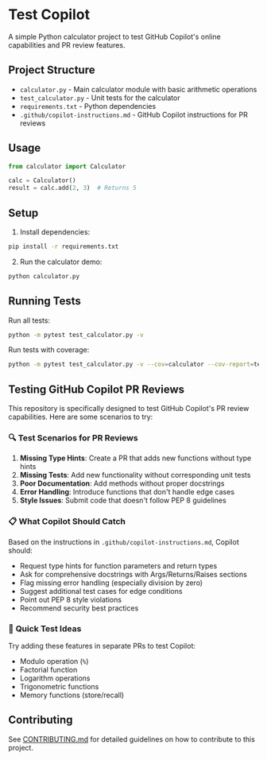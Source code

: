 # Test Copilot

A simple Python calculator project to test GitHub Copilot's online capabilities and PR review features.

## Project Structure

- `calculator.py` - Main calculator module with basic arithmetic operations
- `test_calculator.py` - Unit tests for the calculator
- `requirements.txt` - Python dependencies
- `.github/copilot-instructions.md` - GitHub Copilot instructions for PR reviews

## Usage

```python
from calculator import Calculator

calc = Calculator()
result = calc.add(2, 3)  # Returns 5
```

## Setup

1. Install dependencies:
```bash
pip install -r requirements.txt
```

2. Run the calculator demo:
```bash
python calculator.py
```

## Running Tests

Run all tests:
```bash
python -m pytest test_calculator.py -v
```

Run tests with coverage:
```bash
python -m pytest test_calculator.py -v --cov=calculator --cov-report=term-missing
```

## Testing GitHub Copilot PR Reviews

This repository is specifically designed to test GitHub Copilot's PR review capabilities. Here are some scenarios to try:

### 🔍 **Test Scenarios for PR Reviews**

1. **Missing Type Hints**: Create a PR that adds new functions without type hints
2. **Missing Tests**: Add new functionality without corresponding unit tests
3. **Poor Documentation**: Add methods without proper docstrings
4. **Error Handling**: Introduce functions that don't handle edge cases
5. **Style Issues**: Submit code that doesn't follow PEP 8 guidelines

### 📋 **What Copilot Should Catch**

Based on the instructions in `.github/copilot-instructions.md`, Copilot should:
- Request type hints for function parameters and return types
- Ask for comprehensive docstrings with Args/Returns/Raises sections
- Flag missing error handling (especially division by zero)
- Suggest additional test cases for edge conditions
- Point out PEP 8 style violations
- Recommend security best practices

### 🚀 **Quick Test Ideas**

Try adding these features in separate PRs to test Copilot:
- Modulo operation (`%`)
- Factorial function
- Logarithm operations
- Trigonometric functions
- Memory functions (store/recall)

## Contributing

See [CONTRIBUTING.md](CONTRIBUTING.md) for detailed guidelines on how to contribute to this project.